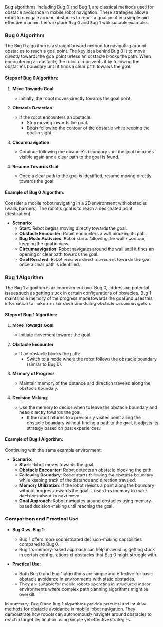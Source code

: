 Bug algorithms, including Bug 0 and Bug 1, are classical methods used for obstacle avoidance in mobile robot navigation. These strategies allow a robot to navigate around obstacles to reach a goal point in a simple and effective manner. Let's explore Bug 0 and Bug 1 with suitable examples:

### Bug 0 Algorithm

The Bug 0 algorithm is a straightforward method for navigating around obstacles to reach a goal point. The key idea behind Bug 0 is to move directly towards the goal point unless an obstacle blocks the path. When encountering an obstacle, the robot circumvents it by following the obstacle's boundary until it finds a clear path towards the goal.

#### Steps of Bug 0 Algorithm:

1. **Move Towards Goal**:
   - Initially, the robot moves directly towards the goal point.

2. **Obstacle Detection**:
   - If the robot encounters an obstacle:
     - Stop moving towards the goal.
     - Begin following the contour of the obstacle while keeping the goal in sight.

3. **Circumnavigation**:
   - Continue following the obstacle's boundary until the goal becomes visible again and a clear path to the goal is found.

4. **Resume Towards Goal**:
   - Once a clear path to the goal is identified, resume moving directly towards the goal.

#### Example of Bug 0 Algorithm:

Consider a mobile robot navigating in a 2D environment with obstacles (walls, barriers). The robot's goal is to reach a designated point (destination).

- **Scenario**:
  - **Start**: Robot begins moving directly towards the goal.
  - **Obstacle Encounter**: Robot encounters a wall blocking its path.
  - **Bug Mode Activates**: Robot starts following the wall's contour, keeping the goal in view.
  - **Circumnavigation**: Robot navigates around the wall until it finds an opening or clear path towards the goal.
  - **Goal Reached**: Robot resumes direct movement towards the goal once a clear path is identified.

### Bug 1 Algorithm

The Bug 1 algorithm is an improvement over Bug 0, addressing potential issues such as getting stuck in certain configurations of obstacles. Bug 1 maintains a memory of the progress made towards the goal and uses this information to make smarter decisions during obstacle circumnavigation.

#### Steps of Bug 1 Algorithm:

1. **Move Towards Goal**:
   - Initiate movement towards the goal.

2. **Obstacle Encounter**:
   - If an obstacle blocks the path:
     - Switch to a mode where the robot follows the obstacle boundary (similar to Bug 0).

3. **Memory of Progress**:
   - Maintain memory of the distance and direction traveled along the obstacle boundary.

4. **Decision Making**:
   - Use the memory to decide when to leave the obstacle boundary and head directly towards the goal.
     - If the robot returns to a previously visited point along the obstacle boundary without finding a path to the goal, it adjusts its strategy based on past experiences.

#### Example of Bug 1 Algorithm:

Continuing with the same example environment:

- **Scenario**:
  - **Start**: Robot moves towards the goal.
  - **Obstacle Encounter**: Robot detects an obstacle blocking the path.
  - **Following Boundary**: Robot starts following the obstacle boundary while keeping track of the distance and direction traveled.
  - **Memory Utilization**: If the robot revisits a point along the boundary without progress towards the goal, it uses this memory to make decisions about its next move.
  - **Goal Approach**: Robot navigates around obstacles using memory-based decision-making until reaching the goal.

### Comparison and Practical Use

- **Bug 0 vs. Bug 1**:
  - Bug 1 offers more sophisticated decision-making capabilities compared to Bug 0.
  - Bug 1's memory-based approach can help in avoiding getting stuck in certain configurations of obstacles that Bug 0 might struggle with.

- **Practical Use**:
  - Both Bug 0 and Bug 1 algorithms are simple and effective for basic obstacle avoidance in environments with static obstacles.
  - They are suitable for mobile robots operating in structured indoor environments where complex path planning algorithms might be overkill.

In summary, Bug 0 and Bug 1 algorithms provide practical and intuitive methods for obstacle avoidance in mobile robot navigation. They demonstrate how robots can autonomously navigate around obstacles to reach a target destination using simple yet effective strategies.